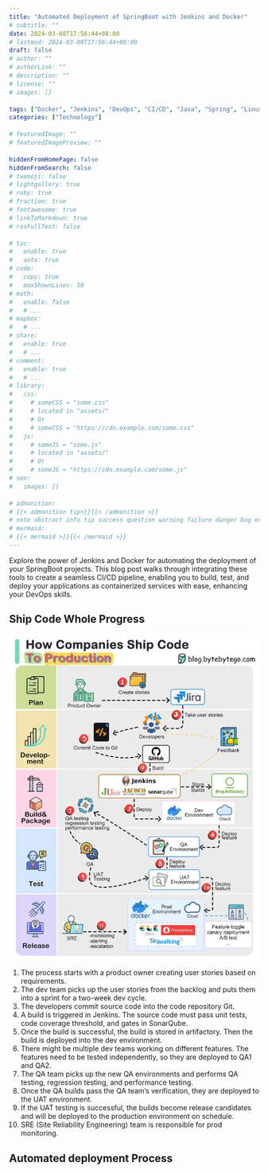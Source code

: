 ```yaml
---
title: "Automated Deployment of SpringBoot with Jenkins and Docker"
# subtitle: ""
date: 2024-03-08T17:56:44+08:00
# lastmod: 2024-03-08T17:56:44+08:00
draft: false
# author: ""
# authorLink: ""
# description: ""
# license: ""
# images: []

tags: ["Docker", "Jenkins", "DevOps", "CI/CD", "Java", "Spring", "Linux"]
categories: ["Technology"]

# featuredImage: ""
# featuredImagePreview: ""

hiddenFromHomePage: false
hiddenFromSearch: false
# twemoji: false
# lightgallery: true
# ruby: true
# fraction: true
# fontawesome: true
# linkToMarkdown: true
# rssFullText: false

# toc:
#   enable: true
#   auto: true
# code:
#   copy: true
#   maxShownLines: 50
# math:
#   enable: false
#   # ...
# mapbox:
#   # ...
# share:
#   enable: true
#   # ...
# comment:
#   enable: true
#   # ...
# library:
#   css:
#     # someCSS = "some.css"
#     # located in "assets/"
#     # Or
#     # someCSS = "https://cdn.example.com/some.css"
#   js:
#     # someJS = "some.js"
#     # located in "assets/"
#     # Or
#     # someJS = "https://cdn.example.com/some.js"
# seo:
#   images: []

# admonition:
# {{< admonition tip>}}{{< /admonition >}}
# note abstract info tip success question warning failure danger bug example quote
# mermaid:
# {{< mermaid >}}{{< /mermaid >}}
---
```


Explore the power of Jenkins and Docker for automating the deployment of your SpringBoot projects. This blog post walks through integrating these tools to create a seamless CI/CD pipeline, enabling you to build, test, and deploy your applications as containerized services with ease, enhancing your DevOps skills.

<!--more-->

## Ship Code Whole Progress

![img](0x1664.webp " ")

1. The process starts with a product owner creating user stories based on requirements.
2. The dev team picks up the user stories from the backlog and puts them into a sprint for a two-week dev cycle.
3. The developers commit source code into the code repository Git.
4. A build is triggered in Jenkins. The source code must pass unit tests, code coverage threshold, and gates in SonarQube.
5. Once the build is successful, the build is stored in artifactory. Then the build is deployed into the dev environment.
6. There might be multiple dev teams working on different features. The features need to be tested independently, so they are deployed to QA1 and QA2.
7. The QA team picks up the new QA environments and performs QA testing, regression testing, and performance testing.
8. Once the QA builds pass the QA team’s verification, they are deployed to the UAT environment.
9. If the UAT testing is successful, the builds become release candidates and will be deployed to the production environment on schedule.
10. SRE (Site Reliability Engineering) team is responsible for prod monitoring.

## Automated deployment Process
